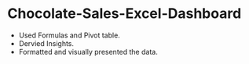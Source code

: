 # Chocolate-Sales-Excel-Dashboard
- Used Formulas and Pivot table.
- Dervied Insights.
- Formatted and visually presented the data.

